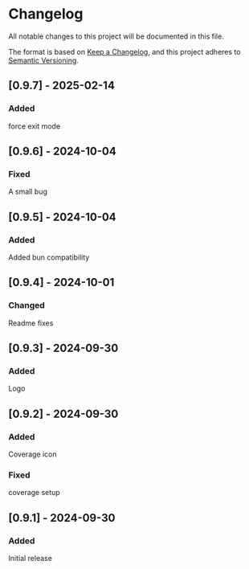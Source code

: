 # Changelog

All notable changes to this project will be documented in this file.

The format is based on [Keep a Changelog](https://keepachangelog.com/en/1.1.0/),
and this project adheres to [Semantic Versioning](https://semver.org/spec/v2.0.0.html).

## [0.9.7] - 2025-02-14

### Added

force exit mode

## [0.9.6] - 2024-10-04

### Fixed

A small bug

## [0.9.5] - 2024-10-04

### Added

Added bun compatibility

## [0.9.4] - 2024-10-01

### Changed

Readme fixes

## [0.9.3] - 2024-09-30

### Added

Logo

## [0.9.2] - 2024-09-30

### Added

Coverage icon

### Fixed

coverage setup

## [0.9.1] - 2024-09-30

### Added

Initial release

